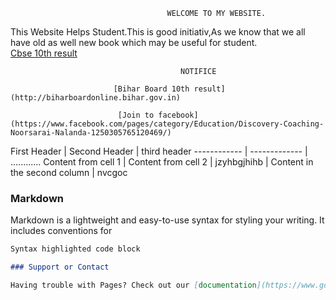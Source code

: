                                        WELCOME TO MY WEBSITE.

This Website Helps Student.This is good initiativ,As we know that we all have old as well new book which may be useful for student.  
                               [Cbse 10th result](http://cbseresults.nic.in/class10/class10th19.htm/)
                               
                                          NOTIFICE
                            
                           [Bihar Board 10th result](http://biharboardonline.bihar.gov.in) 
                           
                            [Join to facebook](https://www.facebook.com/pages/category/Education/Discovery-Coaching-Noorsarai-Nalanda-1250305765120469/)


First Header | Second Header | third header
------------ | ------------- | ............
Content from cell 1 | Content from cell 2 | jzyhbgjhihb
 | Content in the second column | nvcgoc 

### Markdown

Markdown is a lightweight and easy-to-use syntax for styling your writing. It includes conventions for

```markdown
Syntax highlighted code block

### Support or Contact

Having trouble with Pages? Check out our [documentation](https://www.google.com/) or [contact support](https://github.com/contact) and we’ll help you sort it out.
